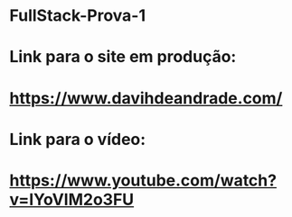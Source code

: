 # FullStack-Prova-1

# Link para o site em produção:
# https://www.davihdeandrade.com/

# Link para o vídeo:
# https://www.youtube.com/watch?v=IYoVIM2o3FU